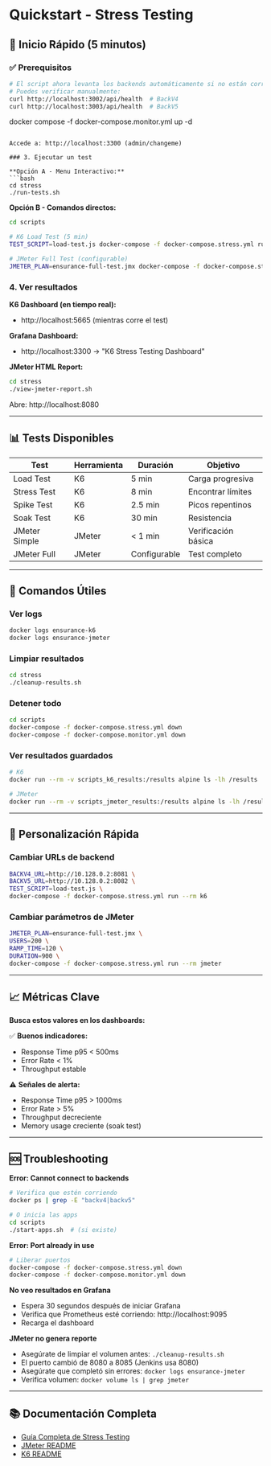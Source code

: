 # Quickstart - Stress Testing

## 🚀 Inicio Rápido (5 minutos)

### ✅ Prerequisitos

```bash
# El script ahora levanta los backends automáticamente si no están corriendo
# Puedes verificar manualmente:
curl http://localhost:3002/api/health  # BackV4
curl http://localhost:3003/api/health  # BackV5
```
docker compose -f docker-compose.monitor.yml up -d
```

Accede a: http://localhost:3300 (admin/changeme)

### 3. Ejecutar un test

**Opción A - Menu Interactivo:**
```bash
cd stress
./run-tests.sh
```

**Opción B - Comandos directos:**
```bash
cd scripts

# K6 Load Test (5 min)
TEST_SCRIPT=load-test.js docker-compose -f docker-compose.stress.yml run --rm k6

# JMeter Full Test (configurable)
JMETER_PLAN=ensurance-full-test.jmx docker-compose -f docker-compose.stress.yml run --rm jmeter
```

### 4. Ver resultados

**K6 Dashboard (en tiempo real):**
- http://localhost:5665 (mientras corre el test)

**Grafana Dashboard:**
- http://localhost:3300 → "K6 Stress Testing Dashboard"

**JMeter HTML Report:**
```bash
cd stress
./view-jmeter-report.sh
```
Abre: http://localhost:8080

---

## 📊 Tests Disponibles

| Test | Herramienta | Duración | Objetivo |
|------|-------------|----------|----------|
| Load Test | K6 | 5 min | Carga progresiva |
| Stress Test | K6 | 8 min | Encontrar límites |
| Spike Test | K6 | 2.5 min | Picos repentinos |
| Soak Test | K6 | 30 min | Resistencia |
| JMeter Simple | JMeter | < 1 min | Verificación básica |
| JMeter Full | JMeter | Configurable | Test completo |

---

## 🎯 Comandos Útiles

### Ver logs
```bash
docker logs ensurance-k6
docker logs ensurance-jmeter
```

### Limpiar resultados
```bash
cd stress
./cleanup-results.sh
```

### Detener todo
```bash
cd scripts
docker-compose -f docker-compose.stress.yml down
docker-compose -f docker-compose.monitor.yml down
```

### Ver resultados guardados
```bash
# K6
docker run --rm -v scripts_k6_results:/results alpine ls -lh /results

# JMeter
docker run --rm -v scripts_jmeter_results:/results alpine ls -lh /results
```

---

## 🔧 Personalización Rápida

### Cambiar URLs de backend

```bash
BACKV4_URL=http://10.128.0.2:8081 \
BACKV5_URL=http://10.128.0.2:8082 \
TEST_SCRIPT=load-test.js \
docker-compose -f docker-compose.stress.yml run --rm k6
```

### Cambiar parámetros de JMeter

```bash
JMETER_PLAN=ensurance-full-test.jmx \
USERS=200 \
RAMP_TIME=120 \
DURATION=900 \
docker-compose -f docker-compose.stress.yml run --rm jmeter
```

---

## 📈 Métricas Clave

**Busca estos valores en los dashboards:**

✅ **Buenos indicadores:**
- Response Time p95 < 500ms
- Error Rate < 1%
- Throughput estable

⚠️ **Señales de alerta:**
- Response Time p95 > 1000ms
- Error Rate > 5%
- Throughput decreciente
- Memory usage creciente (soak test)

---

## 🆘 Troubleshooting

**Error: Cannot connect to backends**
```bash
# Verifica que estén corriendo
docker ps | grep -E "backv4|backv5"

# O inicia las apps
cd scripts
./start-apps.sh  # (si existe)
```

**Error: Port already in use**
```bash
# Liberar puertos
docker-compose -f docker-compose.stress.yml down
docker-compose -f docker-compose.monitor.yml down
```

**No veo resultados en Grafana**
- Espera 30 segundos después de iniciar Grafana
- Verifica que Prometheus esté corriendo: http://localhost:9095
- Recarga el dashboard

**JMeter no genera reporte**
- Asegúrate de limpiar el volumen antes: `./cleanup-results.sh`
- El puerto cambió de 8080 a 8085 (Jenkins usa 8080)
- Asegúrate que completó sin errores: `docker logs ensurance-jmeter`
- Verifica volumen: `docker volume ls | grep jmeter`

---

## 📚 Documentación Completa

- [Guía Completa de Stress Testing](./STRESS_TESTING_GUIDE.md)
- [JMeter README](./jmeter/README.md)
- [K6 README](./k6/README.md)
